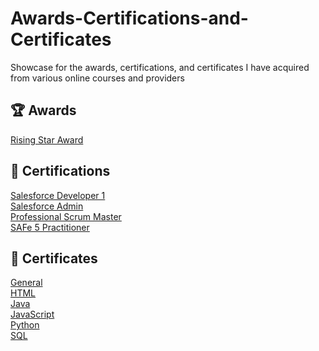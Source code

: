 # Awards-Certifications-and-Certificates
Showcase for the awards, certifications, and certificates I have acquired from various online courses and providers

## 🏆 Awards
[Rising Star Award](awards/Robert_Evanik_Rising_Star.pdf)<br>

## 💯 Certifications 
[Salesforce Developer 1](certifications/Salesforce/Salesforce_Certified_Platform_Developer_I.pdf)<br>
[Salesforce Admin](certifications/Salesforce/Salesforce_Administrator.pdf)<br>
[Professional Scrum Master](certifications/Scrum.org/Professional_Scrum_Master_I.pdf)<br>
[SAFe 5 Practitioner](certifications/SAFe/Certified_SAFe__5_Practitioner_Badge20220301-53-wq2v18.pdf)<br>

## 📝 Certificates
[General](certificates/General)<br>
[HTML](certificates/HTML)<br>
[Java](certificates/Java)<br>
[JavaScript](certificates/JavaScript)<br>
[Python](certificates/Python)<br>
[SQL](certificates/SQL)<br>
